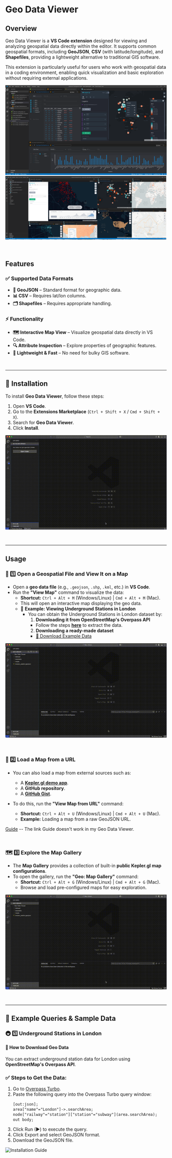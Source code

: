 # Geo Data Viewer

## Overview
Geo Data Viewer is a __VS Code extension__ designed for viewing and analyzing geospatial data directly within the editor. It supports common geospatial formats, including __GeoJSON__, __CSV__ (with latitude/longitude), and __Shapefiles__, providing a lightweight alternative to traditional GIS software.

This extension is particularly useful for users who work with geospatial data in a coding environment, enabling quick visualization and basic exploration without requiring external applications.

![Preview](https://raw.githubusercontent.com/Reproducible-Urban-Research/geo-data-viewer/main/media/geo-data-viewer-1.png)
![Preview](https://raw.githubusercontent.com/Reproducible-Urban-Research/geo-data-viewer/main/media/geo-data-viewer-2.png)

<br>

## Features
### ✅ Supported Data Formats
- __📍 GeoJSON__ – Standard format for geographic data.
- __📊 CSV__ – Requires lat/lon columns.
- __🗂 Shapefiles__ – Requires appropriate handling.

### ⚡ Functionality
- __🗺 Interactive Map View__ – Visualize geospatial data directly in VS Code.
- __🔍 Attribute Inspection__ – Explore properties of geographic features.
- __🚀 Lightweight & Fast__ – No need for bulky GIS software.

<br>

---

## 📌 Installation  
To install **Geo Data Viewer**, follow these steps:  

1. Open **VS Code**.  
2. Go to the **Extensions Marketplace** (`Ctrl + Shift + X` / `Cmd + Shift + X`).  
3. Search for **Geo Data Viewer**.  
4. Click **Install**.

![Installation Guide](https://raw.githubusercontent.com/Reproducible-Urban-Research/geo-data-viewer/main/media/Installation.gif)

<br>

---

## Usage
### 🚀 1️⃣ Open a Geospatial File and View It on a Map
- Open a **geo data file** (e.g., `.geojson`, `.shp`, `.kml`, etc.) in **VS Code**.
- Run the **"View Map"** command to visualize the data:
  - **Shortcut:** `Ctrl + Alt + M` (Windows/Linux) | `Cmd + Alt + M` (Mac).
  - This will open an interactive map displaying the geo data.
  - 📂 **Example: Viewing Underground Stations in London**  
    - You can obtain the Underground Stations in London dataset by:
      1. **Downloading it from OpenStreetMap's Overpass API**  
        - Follow the steps **[here](#how-to-download-geo-data)** to extract the data.
      2. **Downloading a ready-made dataset**  
        - [📂 Download Example Data](https://raw.githubusercontent.com/user/repository/main/london_stations.geojson)

![Guide](https://github.com/Reproducible-Urban-Research/geo-data-viewer/blob/main/media/example1_london_underground_stations_vs.gif)

<br>

### 🔗 2️⃣ Load a Map from a URL
- You can also load a map from external sources such as:
  - A **[Kepler.gl demo app](https://kepler.gl/demo?mapUrl=https://gist.githubusercontent.com/JesperDramsch/73a2f437cfc1e6e968cddfbb4793167f/raw/66550b932db2a93a495b3e362309e676b084991b/expat_keplergl.json)**.
  - A **GitHub repository**.
  - A **[GitHub Gist](https://gist.github.com/search?l=JSON&q=keplergl)**.

- To do this, run the **"View Map from URL"** command:
  - **Shortcut:** `Ctrl + Alt + U` (Windows/Linux) | `Cmd + Alt + U` (Mac).
  - **Example:** Loading a map from a raw GeoJSON URL.

[Guide](https://raw.githubusercontent.com/user/repository/main/sample.geojson) -- The link Guide doesn't work in my Geo Data Viewer.

<br>

### 🗺️ 3️⃣ Explore the Map Gallery
- The **Map Gallery** provides a collection of built-in **public Kepler.gl map configurations**.
- To open the gallery, run the **"Geo: Map Gallery"** command:
  - **Shortcut:** `Ctrl + Alt + G` (Windows/Linux) | `Cmd + Alt + G` (Mac).
  - Browse and load pre-configured maps for easy exploration.

![Installation Guide](https://github.com/Reproducible-Urban-Research/geo-data-viewer/blob/main/media/example3_mapgallery.gif)

<br>

---

## 📍 Example Queries & Sample Data
### 🚇 1️⃣ Underground Stations in London

#### 🔹 **How to Download Geo Data**
You can extract underground station data for London using **OpenStreetMap's Overpass API**.

### ✅ **Steps to Get the Data:**
1. Go to [Overpass Turbo](https://overpass-turbo.eu/).
2. Paste the following query into the Overpass Turbo query window:
   ```overpassql
   [out:json];
   area["name"="London"]->.searchArea;
   node["railway"="station"]["station"="subway"](area.searchArea);
   out body;
3. Click Run (▶) to execute the query.
4. Click Export and select GeoJSON format.
5. Download the GeoJSON file.

![Installation Guide](https://github.com/Reproducible-Urban-Research/geo-data-viewer/blob/main/media/example1_london_underground_stations.gif)

